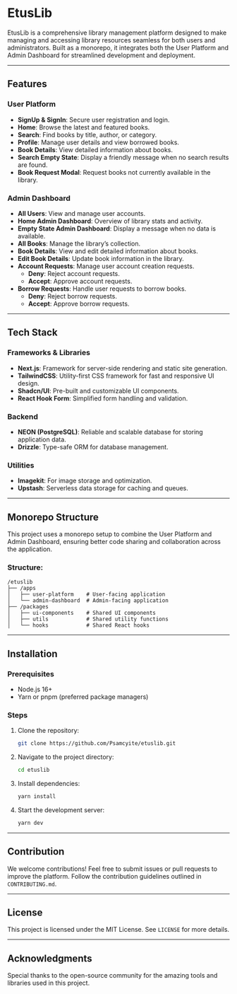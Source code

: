 # EtusLib

EtusLib is a comprehensive library management platform designed to make managing and accessing library resources seamless for both users and administrators. Built as a monorepo, it integrates both the User Platform and Admin Dashboard for streamlined development and deployment.

---

## Features

### User Platform
- **SignUp & SignIn**: Secure user registration and login.
- **Home**: Browse the latest and featured books.
- **Search**: Find books by title, author, or category.
- **Profile**: Manage user details and view borrowed books.
- **Book Details**: View detailed information about books.
- **Search Empty State**: Display a friendly message when no search results are found.
- **Book Request Modal**: Request books not currently available in the library.

### Admin Dashboard
- **All Users**: View and manage user accounts.
- **Home Admin Dashboard**: Overview of library stats and activity.
- **Empty State Admin Dashboard**: Display a message when no data is available.
- **All Books**: Manage the library’s collection.
- **Book Details**: View and edit detailed information about books.
- **Edit Book Details**: Update book information in the library.
- **Account Requests**: Manage user account creation requests.
  - **Deny**: Reject account requests.
  - **Accept**: Approve account requests.
- **Borrow Requests**: Handle user requests to borrow books.
  - **Deny**: Reject borrow requests.
  - **Accept**: Approve borrow requests.

---

## Tech Stack

### Frameworks & Libraries
- **Next.js**: Framework for server-side rendering and static site generation.
- **TailwindCSS**: Utility-first CSS framework for fast and responsive UI design.
- **Shadcn/UI**: Pre-built and customizable UI components.
- **React Hook Form**: Simplified form handling and validation.

### Backend
- **NEON (PostgreSQL)**: Reliable and scalable database for storing application data.
- **Drizzle**: Type-safe ORM for database management.

### Utilities
- **Imagekit**: For image storage and optimization.
- **Upstash**: Serverless data storage for caching and queues.

---

## Monorepo Structure

This project uses a monorepo setup to combine the User Platform and Admin Dashboard, ensuring better code sharing and collaboration across the application.

### Structure:
```
/etuslib
├── /apps
│   ├── user-platform    # User-facing application
│   └── admin-dashboard  # Admin-facing application
├── /packages
│   ├── ui-components    # Shared UI components
│   ├── utils            # Shared utility functions
│   └── hooks            # Shared React hooks
```

---

## Installation

### Prerequisites
- Node.js 16+
- Yarn or pnpm (preferred package managers)

### Steps
1. Clone the repository:
   ```bash
   git clone https://github.com/Psamcyite/etuslib.git
   ```
2. Navigate to the project directory:
   ```bash
   cd etuslib
   ```
3. Install dependencies:
   ```bash
   yarn install
   ```
4. Start the development server:
   ```bash
   yarn dev
   ```

---

## Contribution

We welcome contributions! Feel free to submit issues or pull requests to improve the platform. Follow the contribution guidelines outlined in `CONTRIBUTING.md`.

---

## License

This project is licensed under the MIT License. See `LICENSE` for more details.

---

## Acknowledgments

Special thanks to the open-source community for the amazing tools and libraries used in this project.

